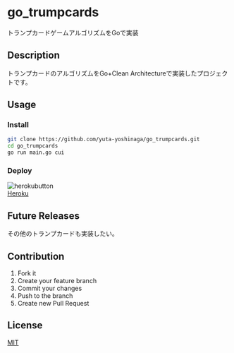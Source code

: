 # go_trumpcards
トランプカードゲームアルゴリズムをGoで実装

## Description
トランプカードのアルゴリズムをGo+Clean Architectureで実装したプロジェクトです。

## Usage
### Install
```sh
git clone https://github.com/yuta-yoshinaga/go_trumpcards.git
cd go_trumpcards
go run main.go cui
```

### Deploy
![herokubutton](https://www.herokucdn.com/deploy/button.svg)  
[Heroku](https://go-trumpcards.herokuapp.com/)

## Future Releases
その他のトランプカードも実装したい。

## Contribution
1. Fork it
2. Create your feature branch
3. Commit your changes
4. Push to the branch
5. Create new Pull Request

## License
[MIT](LICENSE)